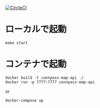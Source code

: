[![CircleCI](https://circleci.com/gh/pokotyan/connpass-map-api.svg?style=svg)](https://circleci.com/gh/pokotyan/connpass-map-api)

# ローカルで起動
```
make start
```

# コンテナで起動
```
docker build -t connpass-map-api ./
docker run -p 7777:7777 connpass-map-api
```
or
```
docker-compose up
```
